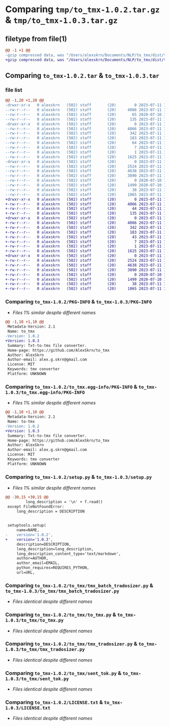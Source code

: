 # Comparing `tmp/to_tmx-1.0.2.tar.gz` & `tmp/to_tmx-1.0.3.tar.gz`

## filetype from file(1)

```diff
@@ -1 +1 @@
-gzip compressed data, was "/Users/alexskrn/Documents/NLP/to_tmx/dist/tmp8tsv29ex/to_tmx-1.0.2.tar", last modified: Tue Jul 11 17:42:26 2023, max compression
+gzip compressed data, was "/Users/alexskrn/Documents/NLP/to_tmx/dist/tmpko0i0e12/to_tmx-1.0.3.tar", last modified: Tue Jul 11 17:52:10 2023, max compression
```

## Comparing `to_tmx-1.0.2.tar` & `to_tmx-1.0.3.tar`

### file list

```diff
@@ -1,20 +1,20 @@
-drwxr-xr-x   0 alexskrn   (502) staff       (20)        0 2023-07-11 17:42:26.000000 to_tmx-1.0.2/
--rw-r--r--   0 alexskrn   (502) staff       (20)     4066 2023-07-11 17:42:26.000000 to_tmx-1.0.2/PKG-INFO
--rw-r--r--   0 alexskrn   (502) staff       (20)       65 2020-07-10 16:28:04.000000 to_tmx-1.0.2/requirements.txt
--rw-r--r--   0 alexskrn   (502) staff       (20)      135 2023-07-11 17:13:12.000000 to_tmx-1.0.2/MANIFEST.in
-drwxr-xr-x   0 alexskrn   (502) staff       (20)        0 2023-07-11 17:42:26.000000 to_tmx-1.0.2/to_tmx.egg-info/
--rw-r--r--   0 alexskrn   (502) staff       (20)     4066 2023-07-11 17:42:26.000000 to_tmx-1.0.2/to_tmx.egg-info/PKG-INFO
--rw-r--r--   0 alexskrn   (502) staff       (20)      342 2023-07-11 17:42:26.000000 to_tmx-1.0.2/to_tmx.egg-info/SOURCES.txt
--rw-r--r--   0 alexskrn   (502) staff       (20)      183 2023-07-11 17:42:26.000000 to_tmx-1.0.2/to_tmx.egg-info/entry_points.txt
--rw-r--r--   0 alexskrn   (502) staff       (20)       64 2023-07-11 17:42:26.000000 to_tmx-1.0.2/to_tmx.egg-info/requires.txt
--rw-r--r--   0 alexskrn   (502) staff       (20)        7 2023-07-11 17:42:26.000000 to_tmx-1.0.2/to_tmx.egg-info/top_level.txt
--rw-r--r--   0 alexskrn   (502) staff       (20)        1 2023-07-11 17:42:26.000000 to_tmx-1.0.2/to_tmx.egg-info/dependency_links.txt
--rw-r--r--   0 alexskrn   (502) staff       (20)     1625 2023-07-11 17:23:08.000000 to_tmx-1.0.2/setup.py
-drwxr-xr-x   0 alexskrn   (502) staff       (20)        0 2023-07-11 17:42:26.000000 to_tmx-1.0.2/to_tmx/
--rw-r--r--   0 alexskrn   (502) staff       (20)     2524 2023-07-11 17:13:12.000000 to_tmx-1.0.2/to_tmx/tmx_batch_tradosizer.py
--rw-r--r--   0 alexskrn   (502) staff       (20)     4638 2023-07-11 17:13:12.000000 to_tmx-1.0.2/to_tmx/to_tmx.py
--rw-r--r--   0 alexskrn   (502) staff       (20)     3890 2023-07-11 17:13:12.000000 to_tmx-1.0.2/to_tmx/tmx_tradosizer.py
--rw-r--r--   0 alexskrn   (502) staff       (20)        0 2020-07-10 16:28:04.000000 to_tmx-1.0.2/to_tmx/__init__.py
--rw-r--r--   0 alexskrn   (502) staff       (20)     1499 2020-07-10 16:28:04.000000 to_tmx-1.0.2/to_tmx/sent_tok.py
--rw-r--r--   0 alexskrn   (502) staff       (20)       38 2023-07-11 17:42:26.000000 to_tmx-1.0.2/setup.cfg
--rw-r--r--   0 alexskrn   (502) staff       (20)     1065 2023-07-11 17:13:12.000000 to_tmx-1.0.2/LICENSE.txt
+drwxr-xr-x   0 alexskrn   (502) staff       (20)        0 2023-07-11 17:52:10.000000 to_tmx-1.0.3/
+-rw-r--r--   0 alexskrn   (502) staff       (20)     4066 2023-07-11 17:52:10.000000 to_tmx-1.0.3/PKG-INFO
+-rw-r--r--   0 alexskrn   (502) staff       (20)       44 2023-07-11 17:48:26.000000 to_tmx-1.0.3/requirements.txt
+-rw-r--r--   0 alexskrn   (502) staff       (20)      135 2023-07-11 17:13:12.000000 to_tmx-1.0.3/MANIFEST.in
+drwxr-xr-x   0 alexskrn   (502) staff       (20)        0 2023-07-11 17:52:10.000000 to_tmx-1.0.3/to_tmx.egg-info/
+-rw-r--r--   0 alexskrn   (502) staff       (20)     4066 2023-07-11 17:52:10.000000 to_tmx-1.0.3/to_tmx.egg-info/PKG-INFO
+-rw-r--r--   0 alexskrn   (502) staff       (20)      342 2023-07-11 17:52:10.000000 to_tmx-1.0.3/to_tmx.egg-info/SOURCES.txt
+-rw-r--r--   0 alexskrn   (502) staff       (20)      183 2023-07-11 17:52:10.000000 to_tmx-1.0.3/to_tmx.egg-info/entry_points.txt
+-rw-r--r--   0 alexskrn   (502) staff       (20)       43 2023-07-11 17:52:10.000000 to_tmx-1.0.3/to_tmx.egg-info/requires.txt
+-rw-r--r--   0 alexskrn   (502) staff       (20)        7 2023-07-11 17:52:10.000000 to_tmx-1.0.3/to_tmx.egg-info/top_level.txt
+-rw-r--r--   0 alexskrn   (502) staff       (20)        1 2023-07-11 17:52:10.000000 to_tmx-1.0.3/to_tmx.egg-info/dependency_links.txt
+-rw-r--r--   0 alexskrn   (502) staff       (20)     1625 2023-07-11 17:50:46.000000 to_tmx-1.0.3/setup.py
+drwxr-xr-x   0 alexskrn   (502) staff       (20)        0 2023-07-11 17:52:10.000000 to_tmx-1.0.3/to_tmx/
+-rw-r--r--   0 alexskrn   (502) staff       (20)     2524 2023-07-11 17:13:12.000000 to_tmx-1.0.3/to_tmx/tmx_batch_tradosizer.py
+-rw-r--r--   0 alexskrn   (502) staff       (20)     4638 2023-07-11 17:13:12.000000 to_tmx-1.0.3/to_tmx/to_tmx.py
+-rw-r--r--   0 alexskrn   (502) staff       (20)     3890 2023-07-11 17:13:12.000000 to_tmx-1.0.3/to_tmx/tmx_tradosizer.py
+-rw-r--r--   0 alexskrn   (502) staff       (20)        0 2020-07-10 16:28:04.000000 to_tmx-1.0.3/to_tmx/__init__.py
+-rw-r--r--   0 alexskrn   (502) staff       (20)     1499 2020-07-10 16:28:04.000000 to_tmx-1.0.3/to_tmx/sent_tok.py
+-rw-r--r--   0 alexskrn   (502) staff       (20)       38 2023-07-11 17:52:10.000000 to_tmx-1.0.3/setup.cfg
+-rw-r--r--   0 alexskrn   (502) staff       (20)     1065 2023-07-11 17:13:12.000000 to_tmx-1.0.3/LICENSE.txt
```

### Comparing `to_tmx-1.0.2/PKG-INFO` & `to_tmx-1.0.3/PKG-INFO`

 * *Files 1% similar despite different names*

```diff
@@ -1,10 +1,10 @@
 Metadata-Version: 2.1
 Name: to_tmx
-Version: 1.0.2
+Version: 1.0.3
 Summary: Txt-to-tmx file converter.
 Home-page: https://github.com/AlexSkrn/to_tmx
 Author: AlexSkrn
 Author-email: alex.g.skrn@gmail.com
 License: MIT
 Keywords: tmx converter
 Platform: UNKNOWN
```

### Comparing `to_tmx-1.0.2/to_tmx.egg-info/PKG-INFO` & `to_tmx-1.0.3/to_tmx.egg-info/PKG-INFO`

 * *Files 1% similar despite different names*

```diff
@@ -1,10 +1,10 @@
 Metadata-Version: 2.1
 Name: to-tmx
-Version: 1.0.2
+Version: 1.0.3
 Summary: Txt-to-tmx file converter.
 Home-page: https://github.com/AlexSkrn/to_tmx
 Author: AlexSkrn
 Author-email: alex.g.skrn@gmail.com
 License: MIT
 Keywords: tmx converter
 Platform: UNKNOWN
```

### Comparing `to_tmx-1.0.2/setup.py` & `to_tmx-1.0.3/setup.py`

 * *Files 1% similar despite different names*

```diff
@@ -30,15 +30,15 @@
         long_description = '\n' + f.read()
 except FileNotFoundError:
     long_description = DESCRIPTION
 
 
 setuptools.setup(
     name=NAME,
-    version='1.0.2',
+    version='1.0.3',
     description=DESCRIPTION,
     long_description=long_description,
     long_description_content_type='text/markdown',
     author=AUTHOR,
     author_email=EMAIL,
     python_requires=REQUIRES_PYTHON,
     url=URL,
```

### Comparing `to_tmx-1.0.2/to_tmx/tmx_batch_tradosizer.py` & `to_tmx-1.0.3/to_tmx/tmx_batch_tradosizer.py`

 * *Files identical despite different names*

### Comparing `to_tmx-1.0.2/to_tmx/to_tmx.py` & `to_tmx-1.0.3/to_tmx/to_tmx.py`

 * *Files identical despite different names*

### Comparing `to_tmx-1.0.2/to_tmx/tmx_tradosizer.py` & `to_tmx-1.0.3/to_tmx/tmx_tradosizer.py`

 * *Files identical despite different names*

### Comparing `to_tmx-1.0.2/to_tmx/sent_tok.py` & `to_tmx-1.0.3/to_tmx/sent_tok.py`

 * *Files identical despite different names*

### Comparing `to_tmx-1.0.2/LICENSE.txt` & `to_tmx-1.0.3/LICENSE.txt`

 * *Files identical despite different names*

